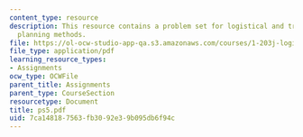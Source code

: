 ```yaml
---
content_type: resource
description: This resource contains a problem set for logistical and transportation
  planning methods.
file: https://ol-ocw-studio-app-qa.s3.amazonaws.com/courses/1-203j-logistical-and-transportation-planning-methods-fall-2006/7ca148187563fb3092e39b095db6f94c_ps5.pdf
file_type: application/pdf
learning_resource_types:
- Assignments
ocw_type: OCWFile
parent_title: Assignments
parent_type: CourseSection
resourcetype: Document
title: ps5.pdf
uid: 7ca14818-7563-fb30-92e3-9b095db6f94c
---
```

